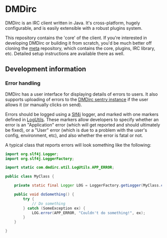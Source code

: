 DMDirc
================================================================================

DMDirc is an IRC client written in Java. It's cross-platform, hugely
configurable, and is easily extensible with a robust plugins system.

This repository contains the 'core' of the client. If you're interested in
developing DMDirc or building it from scratch, you'd be much better off
cloning the [meta](https://github.com/DMDirc/meta) repository, which contains
the core, plugins, IRC library, etc. Detailed setup instructions are available
there as well.

Development information
--------------------------------------------------------------------------------

### Error handling

DMDirc has a user interface for displaying details of errors to users. It also
supports uploading of errors to the
[DMDirc sentry instance](https://sentry.dmdirc.com/) if the user allows it (or
manually clicks on send).

Errors should be logged using a [Slf4j](http://www.slf4j.org/) logger, and
marked with one markers defined in [LogUtils](https://github.com/DMDirc/DMDirc/blob/master/src/com/dmdirc/util/LogUtils.java).
These markers allow developers to specify whether an error is an "Application"
error (which will get reported and should ultimately be fixed), or a "User"
error (which is due to a problem with the user's config, environment, etc),
and also whether the error is fatal or not.

A typical class that reports errors will look something like the following:
```java
import org.slf4j.Logger;
import org.slf4j.LoggerFactory;

import static com.dmdirc.util.LogUtils.APP_ERROR;

public class MyClass {

    private static final Logger LOG = LoggerFactory.getLogger(MyClass.class);

    public void doSomething() {
        try {
            // Do something
        } catch (SomeException ex) {
            LOG.error(APP_ERROR, "Couldn't do something!", ex);
        }
    }

}
```
